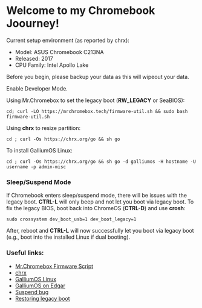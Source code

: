 # Welcome to my Chromebook Joourney!

Current setup environment (as reported by chrx):
* Model:       ASUS Chromebook C213NA
* Released:    2017
* CPU Family:  Intel Apollo Lake

Before you begin, please backup your data as this will wipeout your data.

Enable Developer Mode.

Using Mr.Chromebox to set the legacy boot (**RW_LEGACY** or SeaBIOS):

`cd; curl -LO https://mrchromebox.tech/firmware-util.sh && sudo bash firmware-util.sh`

Using **chrx** to resize partition:

`cd ; curl -Os https://chrx.org/go && sh go`

To install GalliumOS Linux:

`cd ; curl -Os https://chrx.org/go && sh go -d galliumos -H hostname -U username -p admin-misc`

### Sleep/Suspend Mode
If Chromebook enters sleep/suspend mode, there will be issues with the legacy boot.  **CTRL-L** will only beep and not let you boot via legacy boot.  To fix the legacy BIOS, boot back into ChromeOS (**CTRL-D**) and use **crosh**:

`sudo crossystem dev_boot_usb=1 dev_boot_legacy=1`

After, reboot and **CTRL-L** will now successfully let you boot via legacy boot (e.g., boot into the installed Linux if dual booting).

### Useful links:
* [Mr.Chromebox Firmware Script](https://mrchromebox.tech/#fwscript)
* [chrx](https://chrx.org/)
* [GalliumOS Linux](https://galliumos.org/)
* [GalliumOS on Edgar](https://gist.github.com/stupidpupil/1e88638e5240476ec1f77d4b27747c88)
* [Suspend bug](https://bugs.chromium.org/p/chromium/issues/detail?id=221905)
* [Restoring legacy boot](http://jrs-s.net/2014/04/01/restoring-legacy-boot-linux-boot-on-a-chromebook/)
